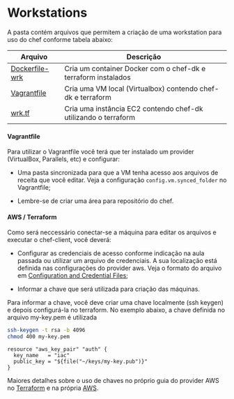 # Workstations

A pasta contém arquivos que permitem a criação de uma workstation para uso do chef conforme
tabela abaixo:

Arquivo                          | Descrição
---------------------------------|---------------------------------------------------------------
[Dockerfile-wrk](Dockerfile-wrk) | Cria um container Docker com o chef-dk e terraform instalados
[Vagrantfile](Vagrantfile)       | Cria uma VM local (Virtualbox) contendo chef-dk e terraform
[wrk.tf](wrk.tf)                 | Cria uma instância EC2 contendo chef-dk utilizando o terraform


#### Vagrantfile

Para utilizar o Vagrantfile você terá que ter instalado um provider (VirtualBox, Parallels, etc) e
configurar:

- Uma pasta sincronizada para que a VM tenha acesso aos arquivos de receita que você editar. Veja a
configuração `config.vm.synced_folder` no Vagrantfile;

- Lembre-se de criar uma área para repositório do chef.


#### AWS / Terraform

Como será neccessário conectar-se a máquina para editar os arquivos e executar o chef-client,
você deverá:

- Configurar as credenciais de acesso conforme indicação na aula passada ou utilizar um arquivo
de credenciais. A sua localização está definida nas configurações do provider aws. Veja o formato
do arquivo em [Configuration and Credential Files](https://docs.aws.amazon.com/cli/latest/userguide/cli-config-files.html);

- Informar a chave que será utilizada para criação das máquinas.

Para informar a chave, você deve criar uma chave localmente (ssh keygen) e depois configurá-la no
 terraform. No exemplo abaixo, a chave definida no arquivo my-key.pem é utilizada  


 ```bash
 ssh-keygen -t rsa -b 4096
 chmod 400 my-key.pem
 ```

```
resource "aws_key_pair" "auth" {
  key_name   = "iac"
  public_key = "${file("~/keys/my-key.pub")}"
}
```

Maiores detalhes sobre o uso de chaves no próprio guia do provider AWS no [Terraform](https://www.terraform.io/docs/providers/aws/r/key_pair.html) e na própria [AWS](https://docs.aws.amazon.com/AWSEC2/latest/UserGuide/ec2-key-pairs.html?icmpid=docs_ec2_console).